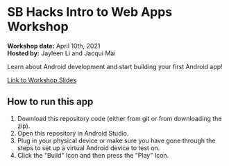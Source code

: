 # SB Hacks Intro to Web Apps Workshop
**Workshop date:** April 10th, 2021  
**Hosted by:** Jayleen Li and Jacqui Mai

Learn about Android development and start building your first Android app! 

[Link to Workshop Slides](https://docs.google.com/presentation/d/1i3ST4BxzfkzheFiet4ziEFHAFRIoM2YLo2Z5VWX2TlM/edit?usp=sharing)  

## How to run this app
1. Download this repository code (either from git or from downloading the zip).
2. Open this repository in Android Studio.
3. Plug in your physical device or make sure you have gone through the steps to set up a virtual Android device to test on.
4. Click the "Build" Icon and then press the "Play" Icon.
